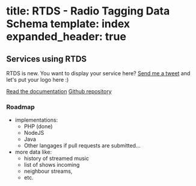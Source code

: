 title: RTDS - Radio Tagging Data Schema
template: index
expanded_header: true
===

## Services using RTDS

RTDS is new. You want to display your service here? [Send me a tweet](https://twitter.com/christophermh44) and let's put your logo here :)

<div class="text-center">
	<a href="/docs" class="btn btn-large btn-primary">Read the documentation</a>
	<a href="https://github.com/christophermh44/rtds" class="btn btn-large">Github repository</a>
</div>

### Roadmap

* implementations:
	* PHP (done)
	* NodeJS
	* Java
	* Other langages if pull requests are submitted…
* more data like:
	* history of streamed music
	* list of shows incoming 
	* neighbour streams, 
	* etc.
